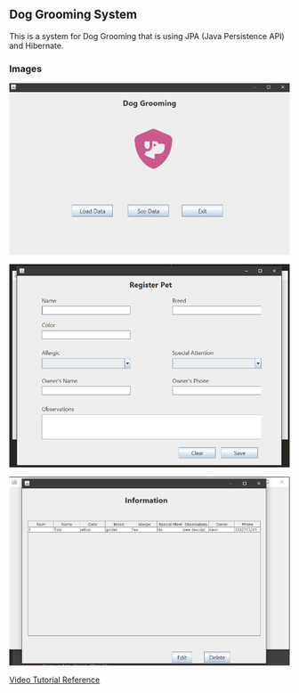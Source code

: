 ## Dog Grooming System

This is a system for Dog Grooming that is using JPA (Java Persistence API) and Hibernate.

### Images

![Dog Grooming Menu](./assets/dog-grooming-system-main.png)

![Dog Grooming Registration Information](./assets/dog-grooming-system-register-pet.png)

![Dog Grooming Registration Data](./assets/dog-grooming-system-data.png)

[Video Tutorial Reference](https://youtu.be/Gd4QQtQz5DE?si=zbzwqZEzD6NAJS0l)
